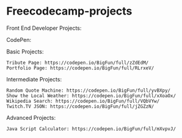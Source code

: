 # Freecodecamp-projects

Front End Developer Projects:

CodePen:

  Basic Projects:
  
    Tribute Page: https://codepen.io/BigFun/full/zZdEdM/
    Portfolio Page: https://codepen.io/BigFun/full/RLrxeV/
  
  
  Intermediate Projects:
  
    Random Quote Machine: https://codepen.io/BigFun/full/yvBXpy/
    Show the Local Weather: https://codepen.io/BigFun/full/xXoaOx/
    Wikipedia Search: https://codepen.io/BigFun/full/VQbVYw/
    Twitch.TV JSON: https://codepen.io/BigFun/full/jZGZzN/
    
  Advanced Projects:
  
    Java Script Calculator: https://codepen.io/BigFun/full/mXvpvJ/
  
